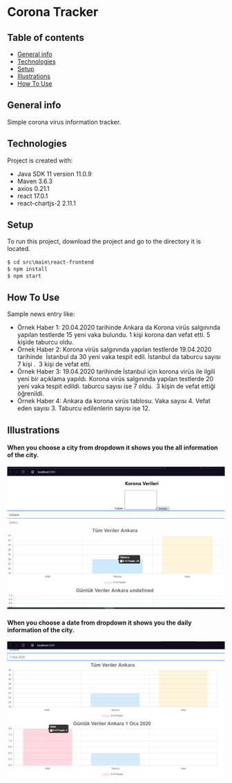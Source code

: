 # Corona Tracker
## Table of contents
* [General info](#general-info)
* [Technologies](#technologies)
* [Setup](#setup)
* [Illustrations](#illustrations)
* [How To Use](#how-to-use)

## General info
Simple corona virus information tracker.

## Technologies
Project is created with:
* Java SDK 11 version 11.0.9
* Maven 3.6.3
* axios 0.21.1
* react 17.0.1
* react-chartjs-2 2.11.1

## Setup
To run this project, download the project and go to the directory it is located.
```
$ cd src\main\react-frontend
$ npm install
$ npm start
```

## How To Use
Sample news entry like:
* Örnek Haber 1: 20.04.2020 tarihinde Ankara da Korona virüs salgınında yapılan testlerde 15 yeni vaka bulundu. 1 kişi korona dan vefat etti. 5 kişide taburcu oldu.
* Örnek Haber 2: Korona virüs salgınında yapılan testlerde 19.04.2020 tarihinde  İstanbul da 30 yeni vaka tespit edil. İstanbul da taburcu sayısı 7 kişi .  3 kişi de vefat etti.
* Örnek Haber 3: 19.04.2020 tarihinde İstanbul için korona virüs ile ilgili yeni bir açıklama yapıldı. Korona virüs salgınında yapılan testlerde 20 yeni vaka tespit edildi. taburcu sayısı ise 7 oldu.  3 kişin de vefat ettiği öğrenildi.
* Örnek Haber 4: Ankara da korona virüs tablosu. Vaka sayısı 4. Vefat eden sayısı 3. Taburcu edilenlerin sayısı ise 12.

## Illustrations
#### When you choose a city from dropdown it shows you the all information of the city.

![Main Page](./images/sehirveri.PNG)

#### When you choose a date from dropdown it shows you the daily information of the city.

![Main Page](./images/gunlukveri.PNG)




